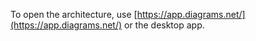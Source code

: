 To open the architecture, use [https://app.diagrams.net/](https://app.diagrams.net/) or the desktop app.